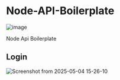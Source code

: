 # Node-API-Boilerplate
![image](https://github.com/user-attachments/assets/ad67965c-e5d2-4459-9e0c-e2480fee9b18)

Node Api Boilerplate 


## Login
![Screenshot from 2025-05-04 15-26-10](https://github.com/user-attachments/assets/d9ff0d46-d601-41fb-ae94-068836e394ba)

